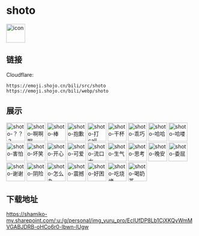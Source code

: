 # shoto
<img src="https://emoji.shojo.cn/bili/src/shoto/icon.png" width="50" height="50" alt="icon">

## 链接
Cloudflare:
```
https://emoji.shojo.cn/bili/src/shoto
https://emoji.shojo.cn/bili/webp/shoto
```
## 展示
<img src="https://emoji.shojo.cn/bili/src/shoto/shoto-？？？.png" width="50" height="50" alt="shoto-？？？">
<img src="https://emoji.shojo.cn/bili/src/shoto/shoto-啊啊啊.png" width="50" height="50" alt="shoto-啊啊啊">
<img src="https://emoji.shojo.cn/bili/src/shoto/shoto-棒.png" width="50" height="50" alt="shoto-棒">
<img src="https://emoji.shojo.cn/bili/src/shoto/shoto-抱歉.png" width="50" height="50" alt="shoto-抱歉">
<img src="https://emoji.shojo.cn/bili/src/shoto/shoto-打call.png" width="50" height="50" alt="shoto-打call">
<img src="https://emoji.shojo.cn/bili/src/shoto/shoto-干杯.png" width="50" height="50" alt="shoto-干杯">
<img src="https://emoji.shojo.cn/bili/src/shoto/shoto-乖巧.png" width="50" height="50" alt="shoto-乖巧">
<img src="https://emoji.shojo.cn/bili/src/shoto/shoto-哈哈.png" width="50" height="50" alt="shoto-哈哈">
<img src="https://emoji.shojo.cn/bili/src/shoto/shoto-哈喽.png" width="50" height="50" alt="shoto-哈喽">
<img src="https://emoji.shojo.cn/bili/src/shoto/shoto-害怕.png" width="50" height="50" alt="shoto-害怕">
<img src="https://emoji.shojo.cn/bili/src/shoto/shoto-坏笑.png" width="50" height="50" alt="shoto-坏笑">
<img src="https://emoji.shojo.cn/bili/src/shoto/shoto-开心.png" width="50" height="50" alt="shoto-开心">
<img src="https://emoji.shojo.cn/bili/src/shoto/shoto-可爱.png" width="50" height="50" alt="shoto-可爱">
<img src="https://emoji.shojo.cn/bili/src/shoto/shoto-流口水.png" width="50" height="50" alt="shoto-流口水">
<img src="https://emoji.shojo.cn/bili/src/shoto/shoto-生气.png" width="50" height="50" alt="shoto-生气">
<img src="https://emoji.shojo.cn/bili/src/shoto/shoto-思考.png" width="50" height="50" alt="shoto-思考">
<img src="https://emoji.shojo.cn/bili/src/shoto/shoto-晚安.png" width="50" height="50" alt="shoto-晚安">
<img src="https://emoji.shojo.cn/bili/src/shoto/shoto-委屈.png" width="50" height="50" alt="shoto-委屈">
<img src="https://emoji.shojo.cn/bili/src/shoto/shoto-谢谢.png" width="50" height="50" alt="shoto-谢谢">
<img src="https://emoji.shojo.cn/bili/src/shoto/shoto-阴险.png" width="50" height="50" alt="shoto-阴险">
<img src="https://emoji.shojo.cn/bili/src/shoto/shoto-怎么办.png" width="50" height="50" alt="shoto-怎么办">
<img src="https://emoji.shojo.cn/bili/src/shoto/shoto-震撼.png" width="50" height="50" alt="shoto-震撼">
<img src="https://emoji.shojo.cn/bili/src/shoto/shoto-好困.png" width="50" height="50" alt="shoto-好困">
<img src="https://emoji.shojo.cn/bili/src/shoto/shoto-吃烧烤.png" width="50" height="50" alt="shoto-吃烧烤">
<img src="https://emoji.shojo.cn/bili/src/shoto/shoto-喝奶茶.png" width="50" height="50" alt="shoto-喝奶茶">

## 下载地址

https://shamiko-my.sharepoint.com/:u:/g/personal/img_yuru_pro/EcIUfDP8Lb1CjXKQyWmMVGABJDRB-oHCo6r0-lbwn-lUgw